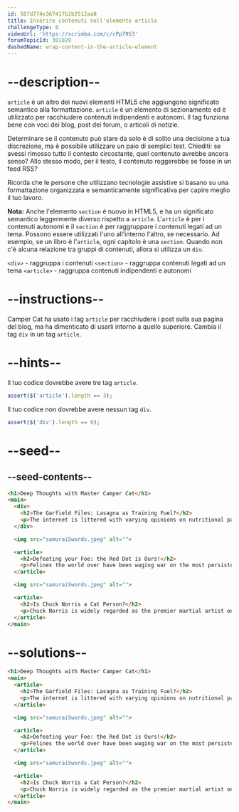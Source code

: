```yaml
---
id: 587d774e367417b2b2512aa0
title: Inserire contenuti nell'elemento article
challengeType: 0
videoUrl: 'https://scrimba.com/c/cPp79S3'
forumTopicId: 301029
dashedName: wrap-content-in-the-article-element
---
```


# --description--

`article` è un altro dei nuovi elementi HTML5 che aggiungono significato semantico alla formattazione. `article` è un elemento di sezionamento ed è utilizzato per racchiudere contenuti indipendenti e autonomi. Il tag funziona bene con voci dei blog, post dei forum, o articoli di notizie.

Determinare se il contenuto può stare da solo è di solito una decisione a tua discrezione, ma è possibile utilizzare un paio di semplici test. Chiediti: se avessi rimosso tutto il contesto circostante, quel contenuto avrebbe ancora senso? Allo stesso modo, per il testo, il contenuto reggerebbe se fosse in un feed RSS?

Ricorda che le persone che utilizzano tecnologie assistive si basano su una formattazione organizzata e semanticamente significativa per capire meglio il tuo lavoro.

**Nota:** Anche l'elemento `section` è nuovo in HTML5, e ha un significato semantico leggermente diverso rispetto a `article`. L'`article` è per i contenuti autonomi e il `section` è per raggruppare i contenuti legati ad un tema. Possono essere utilizzati l'uno all'interno l'altro, se necessario. Ad esempio, se un libro è l'`article`, ogni capitolo è una `section`. Quando non c'è alcuna relazione tra gruppi di contenuti, allora si utilizza un `div`.

`<div>` - raggruppa i contenuti `<section>` - raggruppa contenuti legati ad un tema `<article>` - raggruppa contenuti indipendenti e autonomi

# --instructions--

Camper Cat ha usato i tag `article` per racchiudere i post sulla sua pagina del blog, ma ha dimenticato di usarli intorno a quello superiore. Cambia il tag `div` in un tag `article`.

# --hints--

Il tuo codice dovrebbe avere tre tag `article`.

```js
assert($('article').length == 3);
```

Il tuo codice non dovrebbe avere nessun tag `div`.

```js
assert($('div').length == 0);
```

# --seed--

## --seed-contents--

```html
<h1>Deep Thoughts with Master Camper Cat</h1>
<main>
  <div>
    <h2>The Garfield Files: Lasagna as Training Fuel?</h2>
    <p>The internet is littered with varying opinions on nutritional paradigms, from catnip paleo to hairball cleanses. But let's turn our attention to an often overlooked fitness fuel, and examine the protein-carb-NOM trifecta that is lasagna...</p>
  </div>

  <img src="samuraiSwords.jpeg" alt="">

  <article>
    <h2>Defeating your Foe: the Red Dot is Ours!</h2>
    <p>Felines the world over have been waging war on the most persistent of foes. This red nemesis combines both cunning stealth and lightning speed. But chin up, fellow fighters, our time for victory may soon be near...</p>
  </article>

  <img src="samuraiSwords.jpeg" alt="">

  <article>
    <h2>Is Chuck Norris a Cat Person?</h2>
    <p>Chuck Norris is widely regarded as the premier martial artist on the planet, and it's a complete coincidence anyone who disagrees with this fact mysteriously disappears soon after. But the real question is, is he a cat person?...</p>
  </article>
</main>
```

# --solutions--

```html
<h1>Deep Thoughts with Master Camper Cat</h1>
<main>
  <article>
    <h2>The Garfield Files: Lasagna as Training Fuel?</h2>
    <p>The internet is littered with varying opinions on nutritional paradigms, from catnip paleo to hairball cleanses. But let's turn our attention to an often overlooked fitness fuel, and examine the protein-carb-NOM trifecta that is lasagna...</p>
  </article>

  <img src="samuraiSwords.jpeg" alt="">

  <article>
    <h2>Defeating your Foe: the Red Dot is Ours!</h2>
    <p>Felines the world over have been waging war on the most persistent of foes. This red nemesis combines both cunning stealth and lightning speed. But chin up, fellow fighters, our time for victory may soon be near...</p>
  </article>

  <img src="samuraiSwords.jpeg" alt="">

  <article>
    <h2>Is Chuck Norris a Cat Person?</h2>
    <p>Chuck Norris is widely regarded as the premier martial artist on the planet, and it's a complete coincidence anyone who disagrees with this fact mysteriously disappears soon after. But the real question is, is he a cat person?...</p>
  </article>
</main>
```
